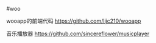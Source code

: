 #woo

wooapp的前端代码
https://github.com/lijc210/wooapp


音乐播放器
https://github.com/sincereflower/musicplayer